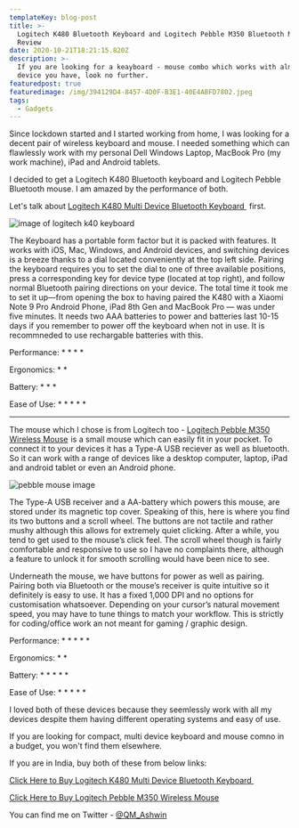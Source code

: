 ```yaml
---
templateKey: blog-post
title: >-
  Logitech K480 Bluetooth Keyboard and Logitech Pebble M350 Bluetooth Mouse
  Review
date: 2020-10-21T18:21:15.820Z
description: >-
  If you are looking for a keayboard - mouse combo which works with almost any
  device you have, look no further.
featuredpost: true
featuredimage: /img/394129D4-8457-4D0F-B3E1-40E4ABFD7802.jpeg
tags:
  - Gadgets
---
```

Since lockdown started and I started working from home, I was looking for a decent pair of wireless keyboard and mouse. I needed something which can flawlessly work with my personal Dell Windows Laptop, MacBook Pro (my work machine), iPad and Android tablets.

I decided to get a Logitech K480 Bluetooth keyboard and Logitech Pebble Bluetooth mouse. I am amazed by the performance of both.

Let's talk about <a target="_blank" href="https://www.amazon.in/gp/product/B077DBMKLN/ref=as_li_tl?ie=UTF8&camp=3638&creative=24630&creativeASIN=B077DBMKLN&linkCode=as2&tag=talkingdev-21&linkId=7c634167b3359932cf8eb6b42952b20b">Logitech K480 Multi Device Bluetooth Keyboard </a><img src="//ir-in.amazon-adsystem.com/e/ir?t=talkingdev-21&l=am2&o=31&a=B077DBMKLN" width="1" height="1" border="0" alt="" style="border:none !important; margin:0px !important;" /> first. 

<img alt="image of logitech k40 keyboard" src=https://i.imgur.com/decCl8V.jpg />

The Keyboard has a portable form factor but it is packed with features. It works with iOS, Mac, Windows, and Android devices, and switching devices is a breeze thanks to a dial located conveniently at the top left side. Pairing the keyboard requires you to set the dial to one of three available positions, press a corresponding key for device type (located at top right), and follow normal Bluetooth pairing directions on your device. The total time it took me to set it up—from opening the box to having paired the K480 with a Xiaomi Note 9 Pro Android Phone, iPad 8th Gen and MacBook Pro — was under five minutes. It needs two AAA batteries to power and batteries last 10-15 days if you remember to power off the keyboard when not in use. It is recommneded to use rechargable batteries with this.

Performance: \* \* \* \* 

Ergonomics: \* \*

Battery: \* \* *

Ease of Use: \* \* \* \* *

- - -

The mouse which I chose is from Logitech too - <a target="_blank" href="https://www.amazon.in/gp/product/B07X2L5Z8C/ref=as_li_tl?ie=UTF8&camp=3638&creative=24630&creativeASIN=B07X2L5Z8C&linkCode=as2&tag=talkingdev-21&linkId=5f8afe3a33ace8170f0130b2ca391669">Logitech Pebble M350 Wireless Mouse</a><img src="//ir-in.amazon-adsystem.com/e/ir?t=talkingdev-21&l=am2&o=31&a=B07X2L5Z8C" width="1" height="1" border="0" alt="" style="border:none !important; margin:0px !important;" /> is a small mouse which can easily fit in your pocket. To connect it to your devices it has a Type-A USB reciever as well as bluetooth. So it can work with a range of devices like a desktop computer, laptop, iPad and android tablet or even an Android phone. 

<img src=https://i.imgur.com/mUs9n6N.jpg alt='pebble mouse image'>

The  Type-A USB receiver and a AA-battery which powers this mouse, are stored under its magnetic top cover. Speaking of this, here is where you find its two buttons and a scroll wheel. The buttons are not tactile and rather mushy although this allows for extremely quiet clicking. After a while, you tend to get used to the mouse’s click feel. The scroll wheel though is fairly comfortable and responsive to use so I have no complaints there, although a feature to unlock it for smooth scrolling would have been nice to see. 

Underneath the mouse, we have buttons for power as well as pairing. Pairing both via Bluetooth or the mouse’s receiver is quite intuitive so it definitely is easy to use. It has a fixed 1,000 DPI and no options for customisation whatsoever. Depending on your cursor’s natural movement speed, you may have to tune things to match your workflow. This is strictly for coding/office work an not meant for gaming / graphic design.

Performance: \* \* \* \* * 

Ergonomics: \* \*

Battery: \* \* \* \* *

Ease of Use: \* \* \* \* *

I loved both of these devices because they seemlessly work with all my devices despite them having different operating systems and easy of use.

If you are looking for compact, multi device keyboard and mouse comno in a budget, you won't find them elsewhere.

If you are in India, buy both of these from below links:

<a target="_blank" href="https://www.amazon.in/gp/product/B077DBMKLN/ref=as_li_tl?ie=UTF8&camp=3638&creative=24630&creativeASIN=B077DBMKLN&linkCode=as2&tag=talkingdev-21&linkId=7c634167b3359932cf8eb6b42952b20b">Click Here to Buy Logitech K480 Multi Device Bluetooth Keyboard </a><img src="//ir-in.amazon-adsystem.com/e/ir?t=talkingdev-21&l=am2&o=31&a=B077DBMKLN" width="1" height="1" border="0" alt="" style="border:none !important; margin:0px !important;" />

<a target="_blank" href="https://www.amazon.in/gp/product/B07X2L5Z8C/ref=as_li_tl?ie=UTF8&camp=3638&creative=24630&creativeASIN=B07X2L5Z8C&linkCode=as2&tag=talkingdev-21&linkId=5f8afe3a33ace8170f0130b2ca391669">Click Here to Buy  Logitech Pebble M350 Wireless Mouse</a><img src="//ir-in.amazon-adsystem.com/e/ir?t=talkingdev-21&l=am2&o=31&a=B07X2L5Z8C" width="1" height="1" border="0" alt="" style="border:none !important; margin:0px !important;" />

You can find me on Twitter - [@QM_Ashwin](https://twitter.com/QM_Ashwin)
